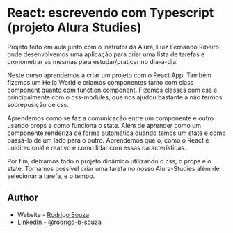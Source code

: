 # React: escrevendo com Typescript (projeto Alura Studies)

Projeto feito em aula junto com o instrutor da Alura, Luiz Fernando Ribeiro onde desenvolvemos uma aplicação para criar uma lista de tarefas e cronometrar as mesmas para estudar/praticar no dia-a-dia.

Neste curso aprendemos a criar um projeto com o React App. Também fizemos um Hello World e criamos componentes tanto com class component quanto com function component. Fizemos classes com css e principalmente com o css-modules, que nos ajudou bastante a não termos sobreposição de css.

Aprendemos como se faz a comunicação entre um componente e outro usando props e como funciona o state. Além de aprender como um componente renderiza de forma automática quando temos um state e como passá-lo de um lado para o outro. Aprendemos que o, como o React é unidirecional e reativo e como lidar com essas características.

Por fim, deixamos todo o projeto dinâmico utilizando o css, o props e o state. Tornamos possível criar uma tarefa no nosso Alura-Studies além de selecionar a tarefa, e o tempo.

## Author

- Website - [Rodrigo Souza](https://rodrigobsouza.github.io/eu-rodrigo/)
- LinkedIn - [@rodrigo-b-souza](https://www.linkedin.com/in/rodrigo-b-souza/)
